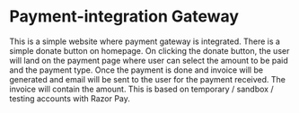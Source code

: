 # Payment-integration Gateway

This is a simple website where payment gateway is integrated. There is a simple donate button on homepage. On clicking the donate button, the user will land on the payment page where user can select the amount to be paid and the payment type. Once the payment is done and invoice will be generated and email will be sent to the user for the payment received. The invoice will contain the amount. This is based on temporary / sandbox / testing accounts with Razor Pay.
